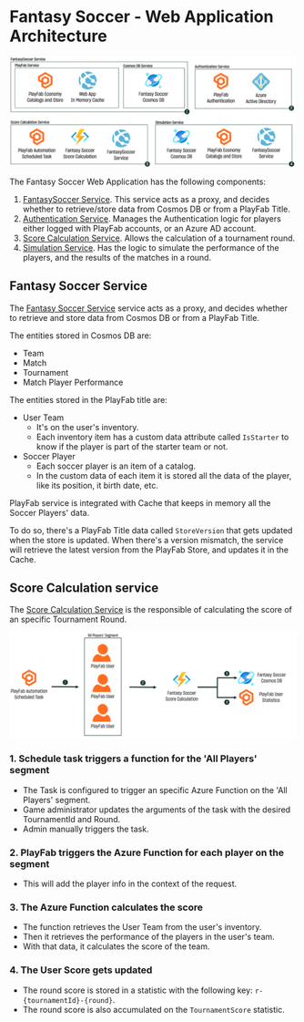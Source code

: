 # Fantasy Soccer - Web Application Architecture

![Web Application architecture][webapp-architecture]

The Fantasy Soccer Web Application has the following components:

1. [FantasySoccer Service][service-fantasy-soccer-section]. This service acts as a proxy, and decides whether to retrieve/store data from Cosmos DB or from a PlayFab Title.
1. [Authentication Service][authentication-service]. Manages the Authentication logic for players either logged with PlayFab accounts, or an Azure AD account.
1. [Score Calculation Service][score-calculation-section]. Allows the calculation of a tournament round.
1. [Simulation Service][simulation-service]. Has the logic to simulate the performance of the players, and the results of the matches in a round.

## Fantasy Soccer Service

The [Fantasy Soccer Service][service-fantasy-soccer] service acts as a proxy, and decides whether to retrieve and store data from Cosmos DB or from a PlayFab Title.

The entities stored in Cosmos DB are:

- Team
- Match
- Tournament
- Match Player Performance

The entities stored in the PlayFab title are:

- User Team
  - It's on the user's inventory.
  - Each inventory item has a custom data attribute called `IsStarter` to know if the player is part of the starter team or not.
- Soccer Player
  - Each soccer player is an item of a catalog.
  - In the custom data of each item it is stored all the data of the player, like its position, it birth date, etc.

PlayFab service is integrated with Cache that keeps in memory all the Soccer Players' data.

To do so, there's a PlayFab Title data called `StoreVersion` that gets updated when the store is updated. When there's a version mismatch, the service will retrieve the latest version from the PlayFab Store, and updates it in the Cache.

## Score Calculation service

The [Score Calculation Service][score-calculation-af] is the responsible of calculating the score of an specific Tournament Round.

![Score Calculation Service][score-calculation]

### 1. Schedule task triggers a function for the 'All Players' segment

- The Task is configured to trigger an specific Azure Function on the 'All Players' segment.
- Game administrator updates the arguments of the task with the desired TournamentId and Round.
- Admin manually triggers the task.

### 2. PlayFab triggers the Azure Function for each player on the segment

- This will add the player info in the context of the request.

### 3. The Azure Function calculates the score

- The function retrieves the User Team from the user's inventory.
- Then it retrieves the performance of the players in the user's team.
- With that data, it calculates the score of the team.

### 4. The User Score gets updated

- The round score is stored in a statistic with the following key: `r-{tournamentId}-{round}`.
- The round score is also accumulated on the `TournamentScore` statistic.

<!-- Images -->
[webapp-architecture]: ./documentation-assets/webapp-architecture.png
[score-calculation]: ./documentation-assets/score-calculation.png

<!-- Code references -->
[score-calculation-section]: #score-calculation-service
[score-calculation-af]: ./FantasySoccer/FantasySoccer.Functions/UserTeamRoundScoreCalculation.cs
[simulation-service]: ./FantasySoccer/FantasySoccer.Core/Services/Simulation/SimulationService.cs
[authentication-service]: ./FantasySoccer/FantasySoccer/Services/AuthenticationService.cs
[service-fantasy-soccer]: ./FantasySoccer/FantasySoccer.Core/Services/FantasySoccerService.cs
[service-fantasy-soccer-section]: #fantasy-soccer-service
